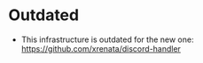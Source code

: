 # Outdated
* This infrastructure is outdated for the new one: https://github.com/xrenata/discord-handler
